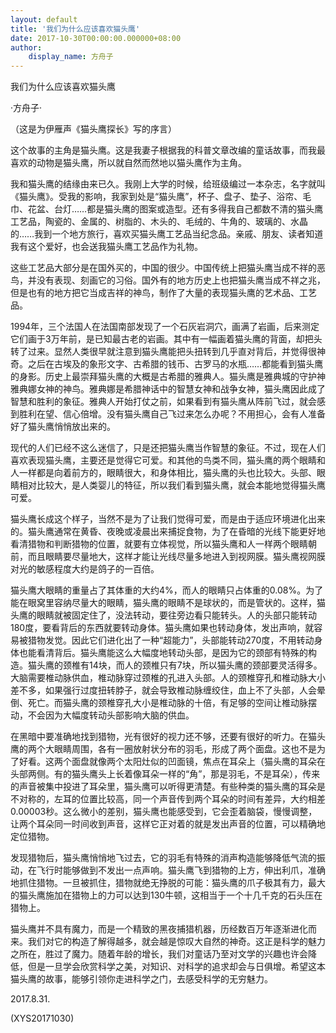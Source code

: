 ```yaml
---
layout: default
title: '我们为什么应该喜欢猫头鹰'
date: 2017-10-30T00:00:00.000000+08:00
author:
    display_name: 方舟子
---
```


我们为什么应该喜欢猫头鹰

·方舟子·

（这是为伊雁声《猫头鹰探长》写的序言）

这个故事的主角是猫头鹰。这是我妻子根据我的科普文章改编的童话故事，而我最喜欢的动物是猫头鹰，所以就自然而然地以猫头鹰作为主角。

我和猫头鹰的结缘由来已久。我刚上大学的时候，给班级编过一本杂志，名字就叫《猫头鹰》。受我的影响，我家到处是“猫头鹰”，杯子、盘子、垫子、浴帘、毛巾、花盆、台灯……都是猫头鹰的图案或造型。还有多得我自己都数不清的猫头鹰工艺品，陶瓷的、金属的、树脂的、木头的、毛绒的、牛角的、玻璃的、水晶的……我到一个地方旅行，喜欢买猫头鹰工艺品当纪念品。亲戚、朋友、读者知道我有这个爱好，也会送我猫头鹰工艺品作为礼物。

这些工艺品大部分是在国外买的，中国的很少。中国传统上把猫头鹰当成不祥的恶鸟，并没有表现、刻画它的习俗。国外有的地方历史上也把猫头鹰当成不祥之兆，但是也有的地方把它当成吉祥的神鸟，制作了大量的表现猫头鹰的艺术品、工艺品。

1994年，三个法国人在法国南部发现了一个石灰岩洞穴，画满了岩画，后来测定它们画于3万年前，是已知最古老的岩画。其中有一幅画着猫头鹰的背面，却把头转了过来。显然人类很早就注意到猫头鹰能把头扭转到几乎直对背后，并觉得很神奇。之后在古埃及的象形文字、古希腊的钱币、古罗马的水瓶……都能看到猫头鹰的身影。历史上最崇拜猫头鹰的大概是古希腊的雅典人。猫头鹰是雅典城的守护神雅典娜女神的神鸟。雅典娜是希腊神话中的智慧女神和战争女神，猫头鹰因此成了智慧和胜利的象征。雅典人开始打仗之前，如果看到有猫头鹰从阵前飞过，就会感到胜利在望、信心倍增。没有猫头鹰自己飞过来怎么办呢？不用担心，会有人准备好了猫头鹰悄悄放出来的。

现代的人们已经不这么迷信了，只是还把猫头鹰当作智慧的象征。不过，现在人们喜欢表现猫头鹰，主要还是觉得它可爱。和其他的鸟类不同，猫头鹰的两个眼睛和人一样都是向着前方的，眼睛很大，和身体相比，猫头鹰的头也比较大。头部、眼睛相对比较大，是人类婴儿的特征，所以我们看到猫头鹰，就会本能地觉得猫头鹰可爱。

猫头鹰长成这个样子，当然不是为了让我们觉得可爱，而是由于适应环境进化出来的。猫头鹰通常在黄昏、夜晚或凌晨出来捕捉食物，为了在昏暗的光线下能更好地看清猎物和判断猎物的位置，就要有立体视觉，所以猫头鹰和人一样两个眼睛朝前，而且眼睛要尽量地大，这样才能让光线尽量多地进入到视网膜。猫头鹰视网膜对光的敏感程度大约是鸽子的一百倍。

猫头鹰大眼睛的重量占了其体重的大约4%，而人的眼睛只占体重的0.08%。为了能在眼窝里容纳尽量大的眼睛，猫头鹰的眼睛不是球状的，而是管状的。这样，猫头鹰的眼睛就被固定住了，没法转动，要往旁边看只能转头。人的头部只能转动180度，要看背后的东西就要转动身体。猫头鹰如果也转动身体，发出声响，就容易被猎物发觉。因此它们进化出了一种“超能力”，头部能转动270度，不用转动身体也能看清背后。猫头鹰能这么大幅度地转动头部，是因为它的颈部有特殊的构造。猫头鹰的颈椎有14块，而人的颈椎只有7块，所以猫头鹰的颈部要灵活得多。大脑需要椎动脉供血，椎动脉穿过颈椎的孔进入头部。人的颈椎穿孔和椎动脉大小差不多，如果强行过度扭转脖子，就会导致椎动脉缠绞住，血上不了头部，人会晕倒、死亡。而猫头鹰的颈椎穿孔大小是椎动脉的十倍，有足够的空间让椎动脉摆动，不会因为大幅度转动头部影响大脑的供血。

在黑暗中要准确地找到猎物，光有很好的视力还不够，还要有很好的听力。在猫头鹰的两个大眼睛周围，各有一圈放射状分布的羽毛，形成了两个面盘。这也不是为了好看。这两个面盘就像两个太阳灶似的凹面镜，焦点在耳朵上（猫头鹰的耳朵在头部两侧。有的猫头鹰头上长着像耳朵一样的“角”，那是羽毛，不是耳朵），传来的声音被集中投进了耳朵里，猫头鹰可以听得更清楚。有些种类的猫头鹰的耳朵是不对称的，左耳的位置比较高，同一个声音传到两个耳朵的时间有差异，大约相差0.00003秒。这么微小的差别，猫头鹰也能感受到，它会歪着脑袋，慢慢调整，让两个耳朵同一时间收到声音，这样它正对着的就是发出声音的位置，可以精确地定位猎物。

发现猎物后，猫头鹰悄悄地飞过去，它的羽毛有特殊的消声构造能够降低气流的振动，在飞行时能够做到不发出一点声响。猫头鹰飞到猎物的上方，伸出利爪，准确地抓住猎物。一旦被抓住，猎物就绝无挣脱的可能：猫头鹰的爪子极其有力，最大的猫头鹰施加在猎物上的力可以达到130牛顿，这相当于一个十几千克的石头压在猎物上。

猫头鹰并不具有魔力，而是一个精致的黑夜捕猎机器，历经数百万年逐渐进化而来。我们对它的构造了解得越多，就会越是惊叹大自然的神奇。这正是科学的魅力之所在，胜过了魔力。随着年龄的增长，我们对童话乃至对文学的兴趣也许会降低，但是一旦学会欣赏科学之美，对知识、对科学的追求却会与日俱增。希望这本猫头鹰的故事，能够引领你走进科学之门，去感受科学的无穷魅力。

2017.8.31.

(XYS20171030)

